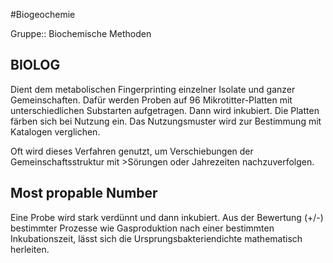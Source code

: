 #Biogeochemie 

Gruppe:: Biochemische Methoden

## BIOLOG

Dient dem metabolischen Fingerprinting einzelner Isolate und ganzer Gemeinschaften. Dafür werden Proben auf 96 Mikrotitter-Platten mit unterschiedlichen Substarten aufgetragen. Dann wird inkubiert. Die Platten färben sich bei Nutzung ein. Das Nutzungsmuster wird zur Bestimmung mit Katalogen verglichen. 

Oft wird dieses Verfahren genutzt, um Verschiebungen der Gemeinschaftsstruktur mit >Sörungen oder Jahrezeiten nachzuverfolgen.

## Most propable Number

Eine Probe wird stark verdünnt und dann inkubiert. Aus der Bewertung (+/-) bestimmter Prozesse wie Gasproduktion nach einer bestimmten Inkubationszeit, lässt sich die Ursprungsbakteriendichte mathematisch herleiten.